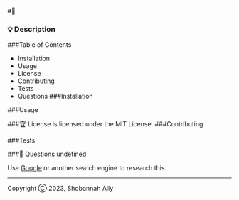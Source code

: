 #📖 
### 💡 Description

###Table of Contents
* Installation
* Usage
* License
* Contributing
* Tests
* Questions
###Installation

###Usage

###🏆 License
 is licensed under the MIT License.
###Contributing

###Tests

###💭 Questions
undefined



Use [Google](https://www.google.com) or another search engine to research this.

---
Copyright Ⓒ 2023, Shobannah Ally 